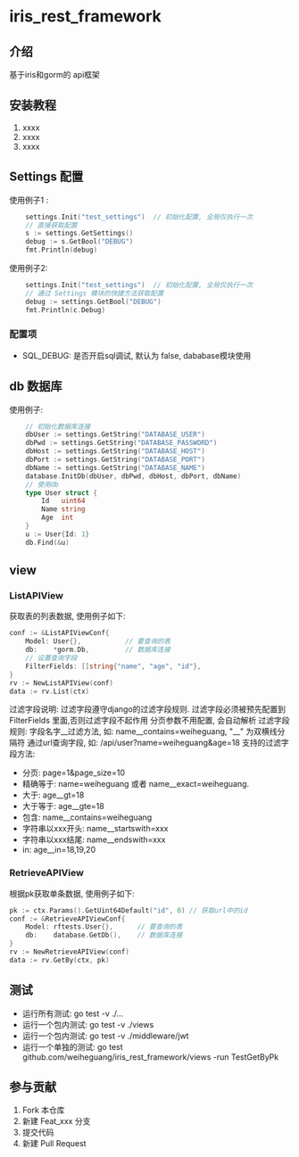 # iris_rest_framework

## 介绍

基于iris和gorm的 api框架

## 安装教程

1. xxxx
2. xxxx
3. xxxx

## Settings 配置

使用例子1 :

```go
    settings.Init("test_settings")  // 初始化配置, 全局仅执行一次
    // 直接获取配置
    s := settings.GetSettings()
    debug := s.GetBool("DEBUG")
    fmt.Println(debug)
```

使用例子2:

```go
    settings.Init("test_settings")  // 初始化配置, 全局仅执行一次
    // 通过 Settings 模块的快捷方法获取配置
    debug := settings.GetBool("DEBUG")
    fmt.Println(c.Debug)
```

### 配置项

* SQL_DEBUG: 是否开启sql调试, 默认为 false, dababase模块使用

## db 数据库

使用例子:

```go
    // 初始化数据库连接
    dbUser := settings.GetString("DATABASE_USER")
    dbPwd := settings.GetString("DATABASE_PASSWORD")
    dbHost := settings.GetString("DATABASE_HOST")
    dbPort := settings.GetString("DATABASE_PORT")
    dbName := settings.GetString("DATABASE_NAME")
    database.InitDb(dbUser, dbPwd, dbHost, dbPort, dbName)
    // 使用db
    type User struct {
        Id   uint64
        Name string
        Age  int
    }
    u := User{Id: 1}
    db.Find(&u)
```

## view

### ListAPIView

获取表的列表数据, 使用例子如下:

```go
conf := &ListAPIViewConf{
    Model: User{},           // 要查询的表
    db:    *gorm.Db,         // 数据库连接
    // 设置查询字段
    FilterFields: []string{"name", "age", "id"},
}
rv := NewListAPIView(conf)
data := rv.List(ctx)
```

过滤字段说明:
过滤字段遵守django的过滤字段规则. 过滤字段必须被预先配置到 FilterFields 里面,否则过滤字段不起作用
分页参数不用配置, 会自动解析
过滤字段规则: 字段名字__过滤方法, 如: name__contains=weiheguang, "__" 为双横线分隔符
通过url查询字段, 如: /api/user?name=weiheguang&age=18
支持的过滤字段方法:

* 分页: page=1&page_size=10
* 精确等于: name=weiheguang 或者 name__exact=weiheguang.
* 大于: age__gt=18
* 大于等于: age__gte=18
* 包含: name__contains=weiheguang
* 字符串以xxx开头: name__startswith=xxx
* 字符串以xxx结尾: name__endswith=xxx
* in: age__in=18,19,20

### RetrieveAPIView

根据pk获取单条数据, 使用例子如下:

```go
pk := ctx.Params().GetUint64Default("id", 0) // 获取url中的id
conf := &RetrieveAPIViewConf{
    Model: rftests.User{},      // 要查询的表
    db:    database.GetDb(),    // 数据库连接
}
rv := NewRetrieveAPIView(conf)
data := rv.GetBy(ctx, pk)
```

## 测试

* 运行所有测试: go test -v ./...
* 运行一个包内测试: go test -v ./views
* 运行一个包内测试: go test -v ./middleware/jwt
* 运行一个单独的测试: go test github.com/weiheguang/iris_rest_framework/views -run TestGetByPk

## 参与贡献

1. Fork 本仓库
2. 新建 Feat_xxx 分支
3. 提交代码
4. 新建 Pull Request
